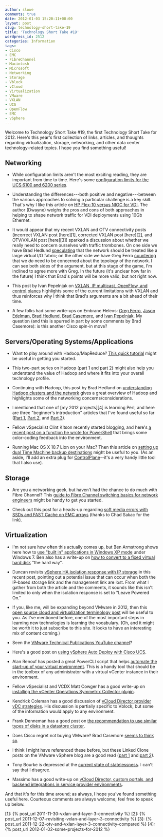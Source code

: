 ```yaml
---
author: slowe
comments: true
date: 2012-01-03 15:20:11+00:00
layout: post
slug: technology-short-take-19
title: 'Technology Short Take #19'
wordpress_id: 2512
categories: Information
tags:
- Cisco
- EMC
- FibreChannel
- Macintosh
- Microsoft
- Networking
- Storage
- Vblock
- vCloud
- Virtualization
- VMware
- VXLAN
- UCS
- OpenFlow
- EMC
- vSphere
---
```


Welcome to Technology Short Take #19, the first Technology Short Take for 2012. Here's this year's first collection of links, articles, and thoughts regarding virtualization, storage, networking, and other data center technology-related topics. I hope you find something useful!

## Networking

* While configuration limits aren't the most exciting reading, they are important from time to time. Here's some [configuration limits for the UCS 6100 and 6200 series](http://www.cisco.com/en/US/docs/unified_computing/ucs/sw/configuration_limits/2.0/b_UCS_Configuration_Limits_2_0.html).

* Understanding the differences---both positive and negative---between the various approaches to solving a particular challenge is a key skill. That's why I like this article on [HP Flex-10 versus NIOC for VDI](http://bladesmadesimple.com/2011/12/hp-flex-10-vs-vmware-vsphere-network-io-control-for-vdi-2/). The author (Dwayne) weighs the pros and cons of both approaches in helping to shape network traffic for VDI deployments using 10Gb Ethernet.

* It would appear that my recent VXLAN and OTV connectivity posts (incorrect VXLAN post [here][1], corrected VXLAN post [here][2], and OTV/VXLAN post [here][3]) sparked a discussion about whether we really need to concern ourselves with traffic trombones. On one side we have Brad Hedlund [speculating](http://bradhedlund.com/2011/12/22/on-optimizing-traffic-for-network-virtualization/) that the network should be treated like a large virtual I/O fabric; on the other side we have Greg Ferro [countering](http://etherealmind.com/responding-on-optimizing-traffic-for-network-virtualization/) that we _do_ need to be concerned about the topology of the network. I can see both sides of the argument, but at this stage of the game, I'm inclined to agree more with Greg. In the future (it's unclear how far in the future) I think that Brad's points will be more valid, but not right now.

* This post by Ivan Pepelnjak on [VXLAN, IP multicast, OpenFlow, and control planes](http://blog.ioshints.info/2011/12/vxlan-ip-multicast-openflow-and-control.html) highlights some of the current limitations with VXLAN and thus reinforces why I think that Brad's arguments are a bit ahead of their time.

* A few folks had some write-ups on Embrane Heleos: [Greg Ferro](http://etherealmind.com/scaling-virtual-appliances-embrane/), [Jason Edelman](http://www.jedelman.com/1/post/2011/12/embrane-heleos-great-pricing-model.html), [Brad Hedlund](http://bradhedlund.com/2011/12/12/first-take-on-embrane-heleos/), [Brad Casemore](http://nerdtwilight.wordpress.com/2011/12/12/embrane-emerges-from-stealth-brings-heleos-to-light/), and [Ivan Pepelnjak](http://www.ipspace.net/Embrane_heleos:_scale-out_distributed_virtual_appliance). My question (and this is spurred in part by some comments by Brad Casemore): is this another Cisco spin-in move?

## Servers/Operating Systems/Applications

* Want to play around with Hadoop/MapReduce? [This quick tutorial](http://www.commoncrawl.org/mapreduce-for-the-masses/) might be useful in getting you started.

* This two-part series on Hadoop ([part 1](http://blogs.cisco.com/datacenter/why-hadoop-part-1/) and [part 2](http://blogs.cisco.com/datacenter/why-hadoop-part-2/)) might also help you understand the value of Hadoop and where it fits into your overall technology profile.

* Continuing with Hadoop, this post by Brad Hedlund on [understanding Hadoop clusters and the network](http://bradhedlund.com/2011/09/10/understanding-hadoop-clusters-and-the-network/) gives a great overview of Hadoop and highlights some of the networking concerns/considerations.

* I mentioned that one of [my 2012 projects][4] is learning Perl, and here are three "beginner's introduction" articles that I've found useful so far ([Part 1](http://www.perl.com/pub/2008/04/23/a-beginners-introduction-to-perl-510.html), [Part 2](http://www.perl.com/pub/2008/05/07/beginners-introduction-to-perl-510-part-2.html), and [Part 3](http://news.oreilly.com/2008/06/a-beginners-introduction-to-pe.html)).

* Fellow vSpecialist Clint Kitson recently started blogging, and here's [a recent post on a function he wrote for PowerShell](http://velemental.com/2012/01/03/rubbing-a-bit-of-linux-init-into-powershell/) that brings some color-coding feedback into the environment.

* Running Mac OS X 10.7 Lion on your Mac? Then this article on [setting up dual Time Machine backup destinations](http://geekyschmidt.com/2011/12/29/dual-time-machine-wielding-backups) might be useful to you. (As an aside, I'll add an extra plug for [ControlPlane](http://controlplane.dustinrue.com/)--it's a very handy little tool that I also use).

## Storage

* Are you a networking geek, but haven't had the chance to do much with Fibre Channel? This [guide to Fibre Channel switching basics for network engineers](http://routerjockey.com/2011/12/23/mds-fiber-channel-switching-basics-for-network-engineers/) might be handy to get you started.

* Check out this post for a heads-up regarding [soft media errors with SSDs and FAST Cache on EMC arrays](http://emcsan.wordpress.com/2011/12/15/problem-with-soft-media-errors-on-ssd-drives-and-fastcache/) (thanks to Chad Sakac for the link).

## Virtualization

* I'm not sure how often this actually comes up, but Ben Armstrong shows here how to [use "built in" applications in Windows XP mode](http://blogs.msdn.com/b/virtual_pc_guy/archive/2011/12/22/using-built-in-applications-with-windows-xp-mode.aspx) under Windows 7. Ben also has a write-up on [how to convert to a fixed virtual hard disk](http://blogs.msdn.com/b/virtual_pc_guy/archive/2011/12/29/converting-to-a-fixed-virtual-hard-disk-the-hard-way.aspx) "the hard way".

* Duncan revisits [vSphere HA isolation response with IP storage](http://www.yellow-bricks.com/2011/12/15/vsphere-ha-isolation-response-when-using-ip-storage/) in this recent post, pointing out a potential issue that can occur when both the IP-based storage link and the management link are lost. From what I gather from both the article and the comments, it sounds like this isn't limited to only when the isolation response is set to "Leave Powered On."

* If you, like me, will be expanding beyond VMware in 2012, then this [open source cloud and virtualization terminology post](http://www.siliconloons.com/?p=71) will be useful to you. As I've mentioned before, one of the most important steps in learning new technologies is learning the vocabulary. (Oh, and it might be worth it to just subscribe to this site. It looks to have an interesting mix of content coming.)

* Seen the [VMware Technical Publications YouTube channel](http://www.youtube.com/user/VMwareTechPubs)?

* Here's a good post on [using vSphere Auto Deploy with Cisco UCS](http://infrastructureadventures.com/2011/12/11/scaling-vmware-deployments-with-cisco-ucs-and-vmware-auto-deploy/).

* Alan Renouf has posted a great PowerCLI script that helps [automate the start-up of your virtual environment](http://www.virtu-al.net/2011/12/14/vm-start-up-script/). This is a handy tool that should be in the toolbox of any administrator with a virtual vCenter instance in their environment.

* Fellow vSpecialist and VCDX Matt Cowger has a good write-up on [installing the vCenter Operations Symmetrix Collector plugin](http://blog.cowger.us/2011/12/22/installing-the-vcops-symmetrix-collector-plugin/).

* Kendrick Coleman has a good discussion of [vCloud Director provider vDC strategies](http://www.kendrickcoleman.com/index.php?/Tech-Blog/rethinking-your-vcloud-director-provider-vdc-strategy-with-vblock.html). His discussion is partially specific to Vblock, but some of the information would apply to any environment.

* Frank Denneman has a good post on [the recommendation to use similar types of disks in a datastore cluster](http://frankdenneman.nl/2012/01/impact-of-load-balancing-on-datastore-cluster-configuration/).

* Does Cisco regret not buying VMware? Brad Casemore [seems to think so](http://nerdtwilight.wordpress.com/2011/12/13/reflecting-on-the-big-acquisition-cisco-didnt-make/).

* I think I might have referenced these before, but these Linked Clone posts on the VMware vSphere blog are a good read ([part 1](http://blogs.vmware.com/vsphere/2011/11/linked-clones-part-1-fast-provisioning-in-vcloud-director-15.html) and [part 2](http://blogs.vmware.com/vsphere/2011/11/linked-clones-part-2-desktop-provisioning-in-vmware-view-50.html)).

* Tony Bourke is depressed at the [current state of statelessness](http://datacenteroverlords.com/2012/01/03/depressingstate-of-stateleness/). I can't say that I disagree.

* Massimo has a good write-up on [vCloud Director, custom portals, and backend integrations in service provider environments](http://blogs.vmware.com/vcloud/2011/11/vcd-custom-portals-and-backend-integrations-in-a-service-provider-environment.html).

And that it's for this time around; as always, I hope you've found something useful here. Courteous comments are always welcome; feel free to speak up below.

[1]: {% post_url 2011-11-30-vxlan-and-layer-3-connectivity %}
[2]: {% post_url 2011-12-07-revisiting-vxlan-and-layer-3-connectivity %}
[3]: {% post_url 2011-12-22-otv-and-vxlan-layer-3-connectivity-compared %}
[4]: {% post_url 2012-01-02-some-projects-for-2012 %}
